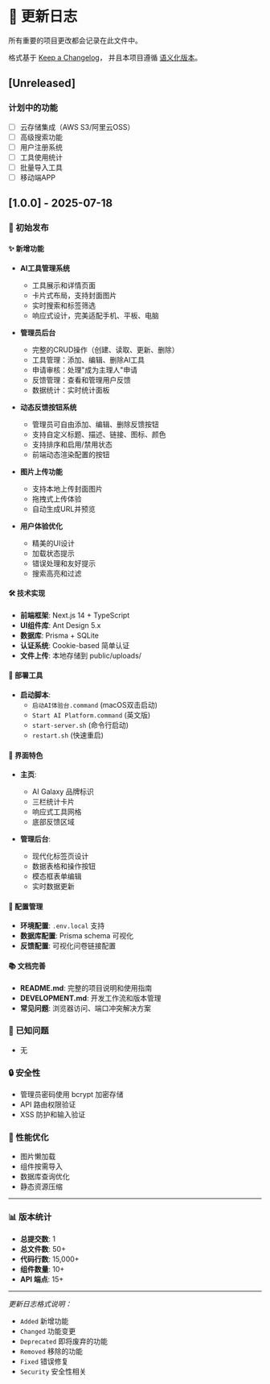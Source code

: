# 📝 更新日志

所有重要的项目更改都会记录在此文件中。

格式基于 [Keep a Changelog](https://keepachangelog.com/zh-CN/1.0.0/)，
并且本项目遵循 [语义化版本](https://semver.org/lang/zh-CN/)。

## [Unreleased]

### 计划中的功能
- [ ] 云存储集成（AWS S3/阿里云OSS）
- [ ] 高级搜索功能
- [ ] 用户注册系统
- [ ] 工具使用统计
- [ ] 批量导入工具
- [ ] 移动端APP

## [1.0.0] - 2025-07-18

### 🎉 初始发布

#### ✨ 新增功能
- **AI工具管理系统**
  - 工具展示和详情页面
  - 卡片式布局，支持封面图片
  - 实时搜索和标签筛选
  - 响应式设计，完美适配手机、平板、电脑

- **管理员后台**
  - 完整的CRUD操作（创建、读取、更新、删除）
  - 工具管理：添加、编辑、删除AI工具
  - 申请审核：处理"成为主理人"申请
  - 反馈管理：查看和管理用户反馈
  - 数据统计：实时统计面板

- **动态反馈按钮系统**
  - 管理员可自由添加、编辑、删除反馈按钮
  - 支持自定义标题、描述、链接、图标、颜色
  - 支持排序和启用/禁用状态
  - 前端动态渲染配置的按钮

- **图片上传功能**
  - 支持本地上传封面图片
  - 拖拽式上传体验
  - 自动生成URL并预览

- **用户体验优化**
  - 精美的UI设计
  - 加载状态提示
  - 错误处理和友好提示
  - 搜索高亮和过滤

#### 🛠️ 技术实现
- **前端框架**: Next.js 14 + TypeScript
- **UI组件库**: Ant Design 5.x
- **数据库**: Prisma + SQLite
- **认证系统**: Cookie-based 简单认证
- **文件上传**: 本地存储到 public/uploads/

#### 🚀 部署工具
- **启动脚本**: 
  - `启动AI体验台.command` (macOS双击启动)
  - `Start AI Platform.command` (英文版)
  - `start-server.sh` (命令行启动)
  - `restart.sh` (快速重启)

#### 📱 界面特色
- **主页**: 
  - AI Galaxy 品牌标识
  - 三栏统计卡片
  - 响应式工具网格
  - 底部反馈区域

- **管理后台**:
  - 现代化标签页设计
  - 数据表格和操作按钮
  - 模态框表单编辑
  - 实时数据更新

#### 🔧 配置管理
- **环境配置**: `.env.local` 支持
- **数据库配置**: Prisma schema 可视化
- **反馈配置**: 可视化问卷链接配置

#### 📚 文档完善
- **README.md**: 完整的项目说明和使用指南
- **DEVELOPMENT.md**: 开发工作流和版本管理
- **常见问题**: 浏览器访问、端口冲突解决方案

### 🐛 已知问题
- 无

### 🔒 安全性
- 管理员密码使用 bcrypt 加密存储
- API 路由权限验证
- XSS 防护和输入验证

### 🎯 性能优化
- 图片懒加载
- 组件按需导入
- 数据库查询优化
- 静态资源压缩

---

### 📊 版本统计
- **总提交数**: 1
- **总文件数**: 50+
- **代码行数**: 15,000+
- **组件数量**: 10+
- **API 端点**: 15+

---

*更新日志格式说明：*
- `Added` 新增功能
- `Changed` 功能变更
- `Deprecated` 即将废弃的功能
- `Removed` 移除的功能
- `Fixed` 错误修复
- `Security` 安全性相关